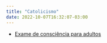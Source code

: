 ```yaml
---
title: "Catolicismo"
date: 2022-10-07T16:32:07-03:00
---
```


- [Exame de consciência para adultos](https://opusdei.org/pt-br/article/exame-de-consciencia-para-a-confissao-adultos/)
